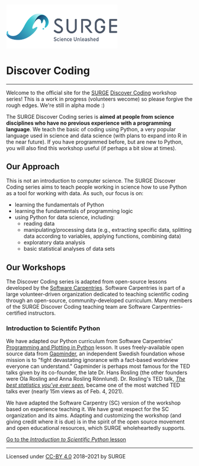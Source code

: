 <img src='images/surge_logo.png' width=300 alt='SURGE logo'>

# Discover Coding
---

Welcome to the official site for the [SURGE](https://surgeinnovation.ca) [Discover Coding](https://surge-dalhousie.github.io/discover-coding/) workshop series! This is a work in progress (volunteers wecome) so please forgive the rough edges. We're still in alpha mode :)

The SURGE Discover Coding series is **aimed at people from science disciplines who have no previous experience with a programming language**. We teach the basic of coding using Python, a very popular language used in science and data science (with plans to expand into R in the near future). If you have programmed before, but are new to Python, you will also find this workshop useful (if perhaps a bit slow at times).

## Our Approach

This is not an introduction to computer science. The SURGE Discover Coding series aims to teach people working in science how to use Python as a tool for working with data. As such, our focus is on:
- learning the fundamentals of Python
- learning the fundamentals of programming logic
- using Python for data science, including:
    - reading data
    - manipulating/processing data (e.g., extracting specific data, splitting data according to variables, applying functions, combining data)
    - exploratory data analysis
    - basic statistical analyses of data sets

## Our Workshops

The Discover Coding series is adapted from open-source lessons developed by the [Software Carpentries](https://software-carpentry.org/lessons/). Software Carpentries is part of a large volunteer-driven organization dedicated to teaching scientific coding through an open-source, community-developed curriculum. Many members of the SURGE Discover Coding teaching team are Software Carpentries-certified instructors.

### Introduction to Scientifc Python
We have adapted our Python curriculum from Software Carpentries' [Programming and Plotting in Python](http://swcarpentry.github.io/python-novice-gapminder/index.html) lesson. It uses freely-available open source data from [Gapminder](https://www.gapminder.org), an independent Swedish foundation whose mission is to "fight devastating ignorance with a fact-based worldview everyone can understand." Gapminder is perhaps most famous for the TED talks given by its co-founder, the late Dr. Hans Rosling (the other founders were Ola Rosling and Anna Rosling Rönnlund). Dr. Rosling's TED talk, [*The best statistics you’ve ever seen*](https://www.ted.com/talks/hans_rosling_the_best_stats_you_ve_ever_seen?language=en), became one of the most watched TED talks ever (nearly 15m views as of Feb. 4, 2021).

We have adapted the Software Carpentry (SC) version of the workshop based on experience teaching it. We have great respect for the SC organization and its aims. Adapting and customizing the workshop (and giving credit where it is due) is in the spirit of the open source movement and open educational resources, which SURGE wholeheartedly supports.

[Go to the *Introduction to Scientific Python* lesson](syllabus.md)

---
Licensed under [CC-BY 4.0](https://creativecommons.org/licenses/by/4.0/) 2018–2021 by SURGE
